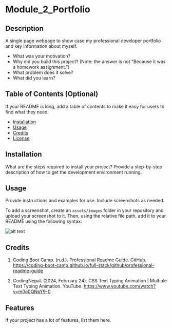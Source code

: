 # Module_2_Portfolio

## Description

A single page webpage to show case my professional developer portfolio and key information about myself. 

- What was your motivation?
- Why did you build this project? (Note: the answer is not "Because it was a homework assignment.")
- What problem does it solve?
- What did you learn?

## Table of Contents (Optional)

If your README is long, add a table of contents to make it easy for users to find what they need.

- [Installation](#installation)
- [Usage](#usage)
- [Credits](#credits)
- [License](#license)

## Installation

What are the steps required to install your project? Provide a step-by-step description of how to get the development environment running.

## Usage

Provide instructions and examples for use. Include screenshots as needed.

To add a screenshot, create an `assets/images` folder in your repository and upload your screenshot to it. Then, using the relative file path, add it to your README using the following syntax:

![alt text](assets/images/screenshot.png)

## Credits

1. Coding Boot Camp. (n.d.). Professional Readme Guide. GitHub. https://coding-boot-camp.github.io/full-stack/github/professional-readme-guide

2. CodingNepal. (2024, February 24). CSS Text Typing Animation | Multiple Text Typing Animation. YouTube. https://www.youtube.com/watch?v=m0o0QNpY9-0

## Features

If your project has a lot of features, list them here.
